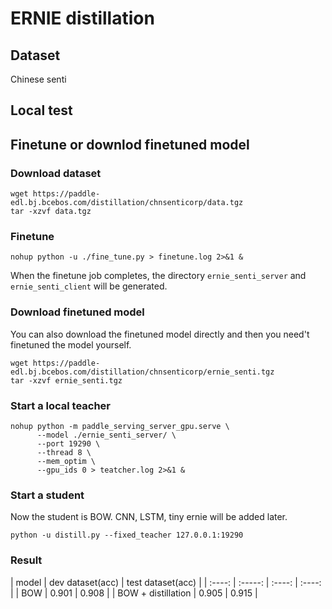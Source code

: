 # ERNIE distillation

## Dataset
Chinese senti

## Local test
## Finetune or downlod finetuned model
### Download dataset
```
wget https://paddle-edl.bj.bcebos.com/distillation/chnsenticorp/data.tgz
tar -xzvf data.tgz
```

### Finetune
```
nohup python -u ./fine_tune.py > finetune.log 2>&1 &
```

When the finetune job completes, the directory `ernie_senti_server` and `ernie_senti_client` will be generated.
 
### Download finetuned model
You can also download the finetuned model directly and then you need't finetuned the model yourself.

```
wget https://paddle-edl.bj.bcebos.com/distillation/chnsenticorp/ernie_senti.tgz
tar -xzvf ernie_senti.tgz
```

### Start a local teacher
```
nohup python -m paddle_serving_server_gpu.serve \
      --model ./ernie_senti_server/ \
      --port 19290 \
      --thread 8 \
      --mem_optim \
      --gpu_ids 0 > teatcher.log 2>&1 &
```

### Start a student
Now the student is BOW. CNN, LSTM, tiny ernie will be added later.

```
python -u distill.py --fixed_teacher 127.0.0.1:19290
```

### Result
| model | dev dataset(acc) | test dataset(acc) | 
| :----: | :-----: | :----: | :----: | 
| BOW     |  0.901    | 0.908 | 
| BOW + distillation | 0.905 | 0.915 |